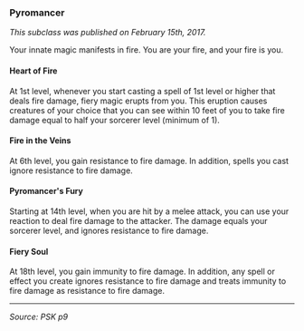 ### Pyromancer

*This subclass was published on February 15th, 2017.*

Your innate magic manifests in fire. You are your fire, and your fire is you.

#### Heart of Fire

At 1st level, whenever you start casting a spell of 1st level or higher that deals fire damage, fiery magic erupts from you. This eruption causes creatures of your choice that you can see within 10 feet of you to take fire damage equal to half your sorcerer level (minimum of 1).

#### Fire in the Veins

At 6th level, you gain resistance to fire damage. In addition, spells you cast ignore resistance to fire damage.

#### Pyromancer's Fury

Starting at 14th level, when you are hit by a melee attack, you can use your reaction to deal fire damage to the attacker. The damage equals your sorcerer level, and ignores resistance to fire damage.

#### Fiery Soul

At 18th level, you gain immunity to fire damage. In addition, any spell or effect you create ignores resistance to fire damage and treats immunity to fire damage as resistance to fire damage.

---

*Source: PSK p9*
